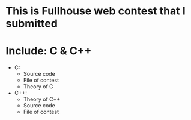 # This is Fullhouse web contest that I submitted
# Include: C & C++
- C:
  + Source code
  + File of contest
  + Theory of C
- C++:
  + Theory of C++
  + Source code
  + File of contest
